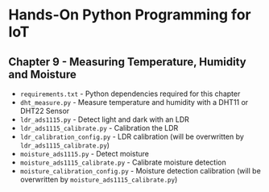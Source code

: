 # Hands-On Python Programming for IoT

## Chapter 9 - Measuring Temperature, Humidity and Moisture

* `requirements.txt` - Python dependencies required for this chapter
* `dht_measure.py` - Measure temperature and humidity with a DHT11 or DHT22 Sensor
* `ldr_ads1115.py` - Detect light and dark with an LDR
* `ldr_ads1115_calibrate.py` - Calibration the LDR
* `ldr_calibration_config.py` - LDR calibration (will be overwritten by `ldr_ads1115_calibrate.py`)
* `moisture_ads1115.py` - Detect moisture
* `moisture_ads1115_calibrate.py` - Calibrate moisture detection
* `moisture_calibration_config.py` - Moisture detection calibration (will be overwritten by `moisture_ads1115_calibrate.py`)
